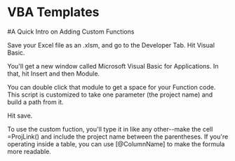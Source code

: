 # VBA Templates

#A Quick Intro on Adding Custom Functions

Save your Excel file as an .xlsm, and go to the Developer Tab. Hit Visual Basic.

You'll get a new window called Microsoft Visual Basic for Applications. In that, hit Insert and then Module.

You can double click that module to get a space for your Function code. This script is customized to take one parameter (the project name) and build a path from it.

Hit save.

To use the custom fuction, you'll type it in like any other--make the cell =ProjLink() and include the project name between the parentheses. If you're operating inside a table, you can use [@ColumnName] to make the formula more readable.





